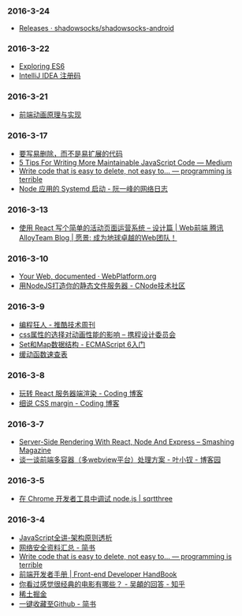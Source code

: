 ### 2016-3-24<br />
+ [Releases · shadowsocks/shadowsocks-android](https://github.com/shadowsocks/shadowsocks-android/releases)<br />

### 2016-3-22<br />
+ [Exploring ES6](http://exploringjs.com/es6/)<br />
+ [IntelliJ IDEA 注册码](http://idea.qinxi1992.cn/)<br />

### 2016-3-21<br />
+ [前端动画原理与实现](http://matrix.h5jun.com/slide/show?id=117#/)<br />

### 2016-3-17<br />
+ [要写易删除，而不是易扩展的代码](http://blog.yongfengzhang.com/cn/blog/write-code-that-is-easy-to-delete-not-easy-to/)<br />
+ [5 Tips For Writing More Maintainable JavaScript Code — Medium](https://medium.com/@Functionite/5-tips-for-writing-more-maintainable-javascript-code-b87de1147e94?utm_source=tuicool&utm_medium=referral)<br />
+ [Write code that is easy to delete, not easy to... — programming is terrible](http://programmingisterrible.com/post/139222674273/write-code-that-is-easy-to-delete-not-easy-to)<br />
+ [Node 应用的 Systemd 启动 - 阮一峰的网络日志](http://www.ruanyifeng.com/blog/2016/03/node-systemd-tutorial.html?utm_source=tuicool&utm_medium=referral)<br />

### 2016-3-13<br />
+ [使用 React 写个简单的活动页面运营系统 – 设计篇 | Web前端 腾讯AlloyTeam Blog | 愿景: 成为地球卓越的Web团队！](http://www.alloyteam.com/2016/03/using-react-to-write-a-simple-activity-pages-design-of-operating-system-article/)<br />

### 2016-3-10<br />
+ [Your Web, documented · WebPlatform.org](https://www.webplatform.org/)<br />
+ [用NodeJS打造你的静态文件服务器 - CNode技术社区](https://cnodejs.org/topic/4f16442ccae1f4aa27001071)<br />

### 2016-3-9<br />
+ [编程狂人 - 推酷技术周刊](http://www.tuicool.com/mags)<br />
+ [css属性的选择对动画性能的影响 – 携程设计委员会](http://ued.ctrip.com/blog/css-properties-selection-influence-on-performance-of-animation.html)<br />
+ [Set和Map数据结构 - ECMAScript 6入门](http://es6.ruanyifeng.com/#docs/set-map)<br />
+ [缓动函数速查表](http://easings.net/zh-cn#)<br />

### 2016-3-8<br />
+ [玩转 React 服务器端渲染 - Coding 博客](https://blog.coding.net/blog/React-server-rendering)<br />
+ [细说 CSS margin - Coding 博客](https://blog.coding.net/blog/css-margin)<br />

### 2016-3-7<br />
+ [Server-Side Rendering With React, Node And Express – Smashing Magazine](https://www.smashingmagazine.com/2016/03/server-side-rendering-react-node-express/)<br />
+ [谈一谈前端多容器（多webview平台）处理方案 - 叶小钗 - 博客园](http://www.cnblogs.com/yexiaochai/p/5204847.html)<br />

### 2016-3-5<br />
+ [在 Chrome 开发者工具中调试 node.js | sqrtthree](http://blog.sqrtthree.com/2016/02/29/debugging-nodejs-in-chrome-devtools/)<br />

### 2016-3-4<br />
+ [JavaScript全讲-架构原则透析](http://mp.weixin.qq.com/s?__biz=MzAxNjQwNDY0MQ==&mid=403997163&idx=1&sn=d0e303ad9a927f398bacbec8e6c4e3a6)<br />
+ [网络安全资料汇总 - 简书](http://www.jianshu.com/p/67e294106919)<br />
+ [Write code that is easy to delete, not easy to... — programming is terrible](http://programmingisterrible.com/post/139222674273/write-code-that-is-easy-to-delete-not-easy-to)<br />
+ [前端开发者手册 | Front­-­end De­velope­r Hand­Book­](https://dwqs.gitbooks.io/frontenddevhandbook/content/index.html)<br />
+ [你看过感觉很经典的电影有哪些？ - 吴頔的回答 - 知乎](https://www.zhihu.com/question/25628825/answer/32184740)<br />
+ [稀土掘金](http://gold.xitu.io/#/)<br />
+ [一键收藏至Github - 简书](http://www.jianshu.com/p/19d2f3a3b5d8)<br />